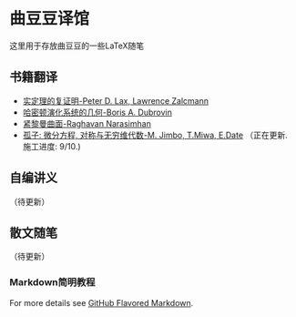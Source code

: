 # 曲豆豆译馆

这里用于存放曲豆豆的一些LaTeX随笔

## 书籍翻译

* [实定理的复证明-Peter D. Lax, Lawrence Zalcmann](https://github.com/qhn1121/qdd-translation/raw/master/Math0411.pdf)
* [哈密顿演化系统的几何-Boris A. Dubrovin](https://github.com/qhn1121/qdd-translation/raw/master/Math0412.pdf)
* [紧黎曼曲面-Raghavan Narasimhan](https://github.com/qhn1121/qdd-translation/raw/master/Math0413.pdf)
* [孤子: 微分方程, 对称与无穷维代数-M. Jimbo, T.Miwa, E.Date](https://github.com/qhn1121/qdd-translation/raw/master/Math0414.pdf) （正在更新. 施工进度: 9/10.) 

## 自编讲义

（待更新）

## 散文随笔

（待更新）

### Markdown简明教程

For more details see [GitHub Flavored Markdown](https://guides.github.com/features/mastering-markdown/).

